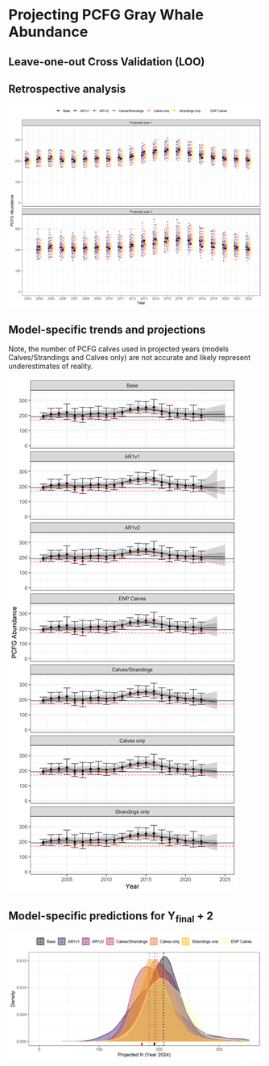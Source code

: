 # Projecting PCFG Gray Whale Abundance


<script src="README_files/libs/htmlwidgets-1.6.4/htmlwidgets.js"></script>

<link href="README_files/libs/datatables-css-0.0.0/datatables-crosstalk.css" rel="stylesheet" />

<script src="README_files/libs/datatables-binding-0.33/datatables.js"></script>

<script src="README_files/libs/jquery-3.6.0/jquery-3.6.0.min.js"></script>

<link href="README_files/libs/dt-core-1.13.6/css/jquery.dataTables.min.css" rel="stylesheet" />

<link href="README_files/libs/dt-core-1.13.6/css/jquery.dataTables.extra.css" rel="stylesheet" />

<script src="README_files/libs/dt-core-1.13.6/js/jquery.dataTables.min.js"></script>

<link href="README_files/libs/crosstalk-1.2.1/css/crosstalk.min.css" rel="stylesheet" />

<script src="README_files/libs/crosstalk-1.2.1/js/crosstalk.min.js"></script>



<div class="cell-output-display">

<div class="datatables html-widget html-fill-item" id="htmlwidget-11050a4084b48a7bc9fd" style="width:100%;height:auto;"></div>
<script type="application/json" data-for="htmlwidget-11050a4084b48a7bc9fd">{"x":{"filter":"none","vertical":false,"data":[["Base","Base","Base","AR1v1","AR1v1","AR1v1","AR1v2","AR1v2","AR1v2","ENP Calves","ENP Calves","ENP Calves","Calves/Strandings","Calves/Strandings","Calves/Strandings","Calves only","Calves only","Calves only","Strandings only","Strandings only","Strandings only"],[1,2,3,1,2,3,1,2,3,1,2,3,1,2,3,1,2,3,1,2,3],[0,0,0,0,0,0,0,0,0,0,0,0,0,0,0,0,0,0,1,0,0],[0,0,0,0,0,0,0,0,0,0,0,0,0,0,0,0,0,0,0,0,0],[0.4650022255284227,0.5112246517637251,0.3335885008226741,0.3499817215475712,0.3279981815654215,0.3087872011108891,0.5368877267319965,0.5308277648321691,0.5124110423003756,0.6496370370936217,0.5872171327923503,0.684939989791537,0.3269771940532265,0.3750481729183305,0.4603830349977082,0.4822992988924115,0.5007867455542321,0.5166107326644891,0.3509242897107823,0.3535176516209442,0.3763357961568637]],"container":"<table class=\"display\">\n  <thead>\n    <tr>\n      <th>Model<\/th>\n      <th>chain<\/th>\n      <th>num_divergent<\/th>\n      <th>num_max_treedepth<\/th>\n      <th>ebfmi<\/th>\n    <\/tr>\n  <\/thead>\n<\/table>","options":{"columnDefs":[{"targets":1,"render":"function(data, type, row, meta) {\n    return type !== 'display' ? data : DTWidget.formatRound(data, 2, 3, \",\", \".\", null);\n  }"},{"targets":2,"render":"function(data, type, row, meta) {\n    return type !== 'display' ? data : DTWidget.formatRound(data, 2, 3, \",\", \".\", null);\n  }"},{"targets":3,"render":"function(data, type, row, meta) {\n    return type !== 'display' ? data : DTWidget.formatRound(data, 2, 3, \",\", \".\", null);\n  }"},{"targets":4,"render":"function(data, type, row, meta) {\n    return type !== 'display' ? data : DTWidget.formatRound(data, 2, 3, \",\", \".\", null);\n  }"},{"className":"dt-center","targets":[1,2,3,4]},{"name":"Model","targets":0},{"name":"chain","targets":1},{"name":"num_divergent","targets":2},{"name":"num_max_treedepth","targets":3},{"name":"ebfmi","targets":4}],"order":[],"autoWidth":false,"orderClasses":false}},"evals":["options.columnDefs.0.render","options.columnDefs.1.render","options.columnDefs.2.render","options.columnDefs.3.render"],"jsHooks":[]}</script>

</div>

## Leave-one-out Cross Validation (LOO)

## Retrospective analysis

![](README_files/figure-commonmark/retroFig-1.png)

## Model-specific trends and projections

Note, the number of PCFG calves used in projected years (models
Calves/Strandings and Calves only) are not accurate and likely represent
underestimates of reality.

![](README_files/figure-commonmark/trendFig-1.png)

## Model-specific predictions for Y<sub>final</sub> + 2

![](README_files/figure-commonmark/fig-final-proj-1.png)
